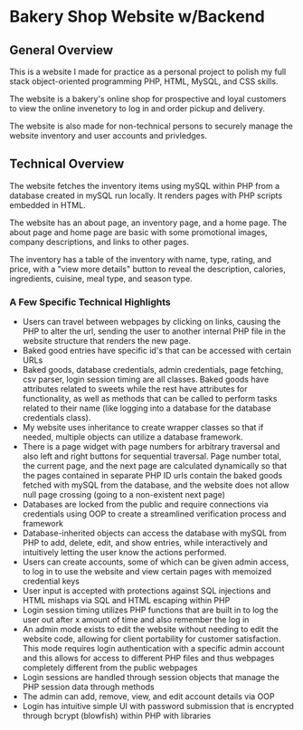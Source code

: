 # Bakery Shop Website w/Backend

## General Overview
This is a website I made for practice as a personal project to polish my full stack object-oriented programming PHP, HTML, MySQL, and CSS skills. 

The website is a bakery's online shop for prospective and loyal customers to view the online invenetory to log in and order pickup and delivery.

The website is also made for non-technical persons to securely manage the website inventory and user accounts and privledges.

## Technical Overview

The website fetches the inventory items using mySQL within PHP from a database created in mySQL run locally. It renders pages with PHP scripts embedded in HTML. 

The website has an about page, an inventory page, and a home page. The about page and home page are basic with some promotional images, company descriptions, and links to other pages.

The inventory has a table of the inventory with name, type, rating, and price, with a "view more details" button to reveal the description, calories, ingredients, cuisine, meal type, and season type. 

### A Few Specific Technical Highlights

* Users can travel between webpages by clicking on links, causing the PHP to alter the url, sending the user to another internal PHP file in the website structure that renders the new page. 
* Baked good entries have specific id's that can be accessed with certain URLs
* Baked goods, database credentials, admin credentials, page fetching, csv parser, login session timing are all classes. Baked goods have attributes related to sweets while the rest have attributes for functionality, as well as methods that can be called to perform tasks related to their name (like logging into a database for the database credentials class).
* My website uses inheritance to create wrapper classes so that if needed, multiple objects can utilize a database framework.
* There is a page widget with page numbers for arbitrary traversal and also left and right buttons for sequential traversal. Page number total, the current page, and the next page are calculated dynamically so that the pages contained in separate PHP ID urls contain the baked goods fetched with mySQL from the database, and the website does not allow null page crossing (going to a non-existent next page)
* Databases are locked from the public and require connections via credentials using OOP to create a streamlined verification process and framework
* Database-inherited objects can access the database with mySQL from PHP to add, delete, edit, and show entries, while interactively and intuitively letting the user know the actions performed.
* Users can create accounts, some of which can be given admin access, to log in to use the website and view certain pages with memoized credential keys
* User input is accepted with protections against SQL injections and HTML mishaps via SQL and HTML escaping within PHP
* Login session timing utilizes PHP functions that are built in to log the user out after x amount of time and also remember the log in
* An admin mode exists to edit the website without needing to edit the website code, allowing for client portability for customer satisfaction. This mode requires login authentication with a specific admin account and this allows for access to different PHP files and thus webpages completely different from the public webpages
* Login sessions are handled through session objects that manage the PHP session data through methods
* The admin can add, remove, view, and edit account details via OOP
* Login has intuitive simple UI with password submission that is encrypted through bcrypt (blowfish) within PHP with libraries

